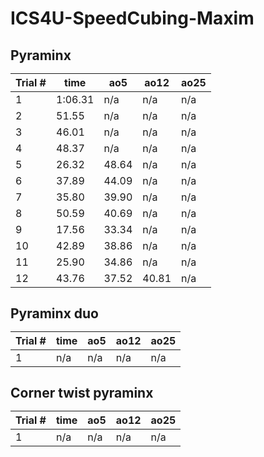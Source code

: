 <h1> ICS4U-SpeedCubing-Maxim </h1>
<h2> Pyraminx
  
|Trial #|time|ao5|ao12|ao25|
|-------|----|---|----|----|
|   1   |1:06.31|n/a|n/a|n/a|
|   2   |51.55|n/a|n/a|n/a|
|   3   |46.01|n/a|n/a|n/a|
|   4   |48.37|n/a|n/a|n/a|
|   5   |26.32|48.64|n/a|n/a|
|   6   |37.89|44.09|n/a|n/a|
|   7   |35.80|39.90|n/a|n/a|
|   8   |50.59|40.69|n/a|n/a|
|   9   |17.56|33.34|n/a|n/a|
|   10  |42.89|38.86|n/a|n/a|
|   11  |25.90|34.86|n/a|n/a|
|   12  |43.76|37.52|40.81|n/a|
  
<h2> Pyraminx duo

|Trial #|time|ao5|ao12|ao25|
|-------|----|---|----|----|
|   1   |n/a|n/a|n/a|n/a|
  
<h2> Corner twist pyraminx
  
|Trial #|time|ao5|ao12|ao25|
|-------|----|---|----|----|
|   1   |n/a|n/a|n/a|n/a|

